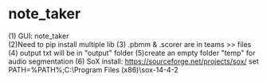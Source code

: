# note_taker
(1) GUI: note_taker     
(2)Need to pip install multiple lib
(3) .pbmm & .scorer are in teams >> files
(4) output txt will be in "output" folder
(5)create an empty folder "temp" for audio segmentation
(6) SoX install: https://sourceforge.net/projects/sox/
    set PATH=%PATH%;C:\Program Files (x86)\sox-14-4-2
